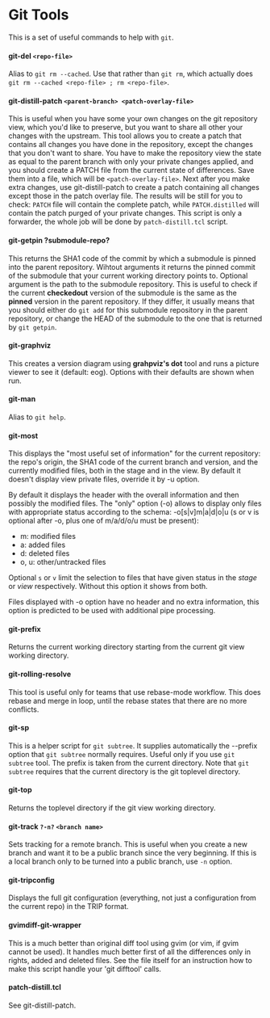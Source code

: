 Git Tools
=========

This is a set of useful commands to help with `git`.

####  git-del `<repo-file>`

Alias to `git rm --cached`. Use that rather than `git rm`, which actually does `git rm --cached <repo-file> ; rm <repo-file>`.

####  git-distill-patch `<parent-branch> <patch-overlay-file>`

This is useful when you have some your own changes on the git repository view, which you'd like to preserve, but
you want to share all other your changes with the upstream. This tool allows you to create a patch that contains
all changes you have done in the repository, except the changes that you don't want to share. You have to make the
repository view the state as equal to the parent branch with only your private changes applied, and you should create
a PATCH file from the current state of differences. Save them into a file, which will be `<patch-overlay-file>`. Next
after you make extra changes, use git-distill-patch to create a patch containing all changes except those in the
patch overlay file. The results will be still for you to check: `PATCH` file will contain the complete patch, while
`PATCH.distilled` will contain the patch purged of your private changes. This script is only a forwarder, the whole
job will be done by `patch-distill.tcl` script.

####  git-getpin ?submodule-repo?

This returns the SHA1 code of the commit by which a submodule is pinned into the parent repository. Wihtout arguments
it returns the pinned commit of the submodule that your current working directory points to. Optional argument is the
path to the submodule repository. This is useful to check if the current __checkedout__ version of the submodule is
the same as the __pinned__ version in the parent repository. If they differ, it usually means that you should either
do `git add` for this submodule repository in the parent repository, or change the HEAD of the submodule to the one
that is returned by `git getpin`.

####  git-graphviz

This creates a version diagram using __grahpviz's dot__ tool and runs a picture viewer to see it (default: eog). Options
with their defaults are shown when run.

####  git-man

Alias to `git help`.

####  git-most

This displays the "most useful set of information" for the current repository:
the repo's origin, the SHA1 code of the current branch and version, and the
currently modified files, both in the stage and in the view. By default it
doesn't display view private files, override it by -u option.

By default it displays the header with the overall information and then possibly
the modified files. The "only" option (-o) allows to display only files with appropriate
status according to the schema: -o[s|v]m|a|d|o|u (s or v is optional after -o, plus one
of m/a/d/o/u must be present):

* m: modified files
* a: added files
* d: deleted files
* o, u: other/untracked files

Optional `s` or `v` limit the selection to files that have given status in the _stage_
or _view_ respectively. Without this option it shows from both.

Files displayed with -o option have no header and no extra information, this option is
predicted to be used with additional pipe processing.

####  git-prefix

Returns the current working directory starting from the current git view working directory.

####  git-rolling-resolve

This tool is useful only for teams that use rebase-mode workflow. This does rebase and merge
in loop, until the rebase states that there are no more conflicts.

####  git-sp

This is a helper script for `git subtree`. It supplies automatically the --prefix option that
`git subtree` normally requires. Useful only if you use `git subtree` tool. The prefix is taken
from the current directory. Note that `git subtree` requires that the current directory is the
git toplevel directory.

####  git-top

Returns the toplevel directory if the git view working directory.

####  git-track `?-n?` `<branch name>`

Sets tracking for a remote branch. This is useful when you create a new branch and
want it to be a public branch since the very beginning. If this is a local branch
only to be turned into a public branch, use `-n` option.

####  git-tripconfig

Displays the full git configuration (everything, not just a configuration from the current repo)
in the TRIP format.

####  gvimdiff-git-wrapper

This is a much better than original diff tool using gvim (or vim, if gvim cannot be used). It handles
much better first of all the differences only in rights, added and deleted files. See the file itself
for an instruction how to make this script handle your 'git difftool' calls.

####  patch-distill.tcl

See git-distill-patch.
